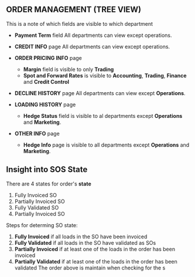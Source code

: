 ## ORDER MANAGEMENT (TREE VIEW)

This is a note of which fields are visible to which department

- **Payment Term** field All departments can view except operations.

- **CREDIT INFO** page All departments can view except operations.

- **ORDER PRICING INFO** page

  - **Margin** field is visible to only **Trading**
  - **Spot and Forward Rates** is visible to **Accounting**, **Trading**, **Finance**
    and **Credit Control**

- **DECLINE HISTORY** page All departments can view except **Operations**.

- **LOADING HISTORY** page

  - **Hedge Status** field is visible to al departments except **Operations** and
    **Marketing**.

- **OTHER INFO** page
  - **Hedge Info** page is visible to all departments except **Operations** and
    **Marketing**.

## Insight into SOS State

There are 4 states for order's **state**

1. Fully Invoiced SO
2. Partially Invoiced SO
3. Fully Validated SO
4. Partially Invoiced SO

Steps for determing SO state:

1. **Fully Invoiced** if all loads in the SO have been invoiced
2. **Fully Validated** if all loads in the SO have validated as SOs
3. **Partially Invoiced** if at least one of the loads in the order has been invoiced
4. **Partially Validated** if at least one of the loads in the order has been validated
   The order above is maintain when checking for the s

